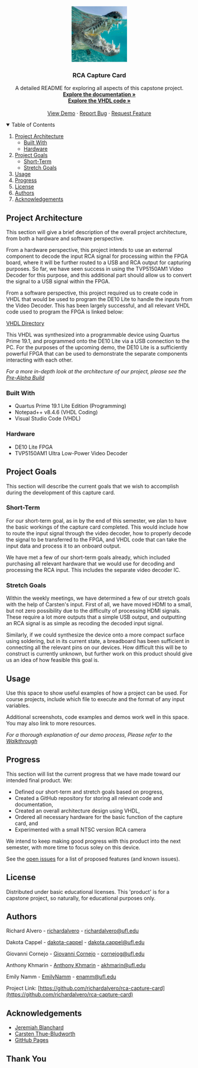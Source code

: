 <!-- PROJECT LOGO -->
<br />
<p align="center">
  <a href="https://github.com/richardalvero/rca-capture-card">
    <img src="images/gators.jpg" alt="Logo" width="150" height="150">
  </a>

  <h3 align="center">RCA Capture Card</h3>

  <p align="center">
    A detailed README for exploring all aspects of this capstone project.
    <br />
    <a href="https://github.com/richardalvero/rca-capture-card/tree/main/documentation"><strong>Explore the documentation »</strong></a>
    <br />
    <a href="https://github.com/richardalvero/rca-capture-card/tree/main/vhdl"><strong>Explore the VHDL code »</strong></a>
    <br />
    <br />
    <a href="#usage">View Demo</a>
    ·
    <a href="https://github.com/richardalvero/rca-capture-card/issues">Report Bug</a>
    ·
    <a href="https://github.com/richardalvero/rca-capture-card/issues">Request Feature</a>
  </p>
</p>



<!-- TABLE OF CONTENTS -->
<details open="open">
  <summary>Table of Contents</summary>
  <ol>
    <li>
      <a href="#project-architecture">Project Architecture</a>
      <ul>
        <li><a href="#built-with">Built With</a></li>
        <li><a href="#hardware">Hardware</a></li>
      </ul>
    </li>
    <li>
      <a href="#project-goals">Project Goals</a>
      <ul>
        <li><a href="#short-term">Short-Term</a></li>
        <li><a href="#stretch-goals">Stretch Goals</a></li>
      </ul>
    </li>
    <li><a href="#usage">Usage</a></li>
    <li><a href="#progress">Progress</a></li>
    <li><a href="#license">License</a></li>
    <li><a href="#authors">Authors</a></li>
    <li><a href="#acknowledgements">Acknowledgements</a></li>
  </ol>
</details>



<!-- ABOUT THE PROJECT -->
## Project Architecture

This section will give a brief description of the overall project architecture, from both a hardware and software perspective.

From a hardware perspective, this project intends to use an external component to decode the input RCA signal for processing within the FPGA board, where it will be further routed to a USB and RCA output for capturing purposes. So far, we have seen success in using the TVP5150AM1 Video Decoder for this purpose, and this additional part should allow us to convert the signal to a USB signal within the FPGA.

From a software perspective, this project required us to create code in VHDL that would be used to program the DE10 Lite to handle the inputs from the Video Decoder. This has been largely successful, and all relevant VHDL code used to program the FPGA is linked below:

[VHDL Directory](https://github.com/richardalvero/rca-capture-card/tree/main/vhdl)

This VHDL was synthesized into a programmable device using Quartus Prime 19.1, and programmed onto the DE10 Lite via a USB connection to the PC. For the purposes of the upcoming demo, the DE10 Lite is a sufficiently powerful FPGA that can be used to demonstrate the separate components interacting with each other.

_For a more in-depth look at the architecture of our project, please see the [Pre-Alpha Build](https://github.com/richardalvero/rca-capture-card/blob/main/documentation/RCA%20Pre-Alpha%20Build%2011_01_22.pdf)_

### Built With

- Quartus Prime 19.1 Lite Edition (Programming)
- Notepad++ v8.4.6 (VHDL Coding)
- Visual Studio Code (VHDL)

### Hardware

- DE10 Lite FPGA
- TVP5150AM1 Ultra Low-Power Video Decoder


<!-- GETTING STARTED -->
## Project Goals

This section will describe the current goals that we wish to accomplish during the development of this capture card.

### Short-Term

For our short-term goal, as in by the end of this semester, we plan to have the basic workings of the capture card completed. This would include how to route the input signal through the video decoder, how to properly decode the signal to be transferred to the FPGA, and VHDL code that can take the input data and process it to an onboard output.

We have met a few of our short-term goals already, which included purchasing all relevant hardware that we would use for decoding and processing the RCA input. This includes the separate video decoder IC.


### Stretch Goals

Within the weekly meetings, we have determined a few of our stretch goals with the help of Carsten's input. First of all, we have moved HDMI to a small, but not zero possibility due to the difficulty of processing HDMI signals. These require a lot more outputs that a simple USB output, and outputting an RCA signal is as simple as recoding the decoded input signal.

Similarly, if we could synthesize the device onto a more compact surface using soldering, but in its current state, a breadboard has been sufficient in connecting all the relevant pins on our devices. How difficult this will be to construct is currently unknown, but further work on this product should give us an idea of how feasible this goal is.


<!-- USAGE EXAMPLES -->
## Usage

<!-- STILL NEEDS A BIT OF WORK -->

Use this space to show useful examples of how a project can be used. For course projects, include which file to execute and the format of any input variables.

Additional screenshots, code examples and demos work well in this space. You may also link to more resources.

_For a thorough explanation of our demo process, Please refer to the [Walkthrough](https://github.com/richardalvero/rca-capture-card/blob/main/experiments/TVP5150AM1PBS/walkthrough.md)_

<!-- ROADMAP -->
## Progress

This section will list the current progress that we have made toward our intended final product. We:

* Defined our short-term and stretch goals based on progress,
* Created a GitHub repository for storing all relevant code and documentation,
* Created an overall architecture design using VHDL,
* Ordered all necessary hardware for the basic function of the capture card, and
* Experimented with a small NTSC version RCA camera

We intend to keep making good progress with this product into the next semester, with more time to focus soley on this device.

See the [open issues](https://github.com/richardalvero/rca-capture-card/issues) for a list of proposed features (and known issues).

<!-- LICENSE -->
## License

Distributed under basic educational licenses. This 'product' is for a capstone project, so naturally, for educational purposes only.


<!-- Authors -->
## Authors

Richard Alvero    - [richardalvero](https://github.com/richardalvero) - richardalvero@ufl.edu

Dakota Cappel     - [dakota-cappel](https://github.com/dakota-cappel) - dakota.cappel@ufl.edu

Giovanni Cornejo  - [Giovanni Cornejo](https://github.com/Gearsman24) - cornejog@ufl.edu

Anthony Khmarin   - [Anthony Khmarin](https://github.com/MinceGit) - akhmarin@ufl.edu

Emily Namm        - [EmilyNamm](https://github.com/EmilyNamm) - enamm@ufl.edu


Project Link: [https://github.com/richardalvero/rca-capture-card](https://github.com/richardalvero/rca-capture-card)


<!-- ACKNOWLEDGEMENTS -->
## Acknowledgements

* [Jeremiah Blanchard](https://www.eng.ufl.edu/eed/faculty/name/jeremiah-blanchard/)
* [Carsten Thue-Bludworth](https://www.eng.ufl.edu/about/contact/college-directory/name/carsten-thue-bludworth/)
* [GitHub Pages](https://pages.github.com)

## Thank You

